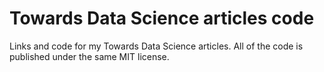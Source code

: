 # Towards Data Science articles code
Links and code for my Towards Data Science articles. All of the code is published under the same MIT license.
